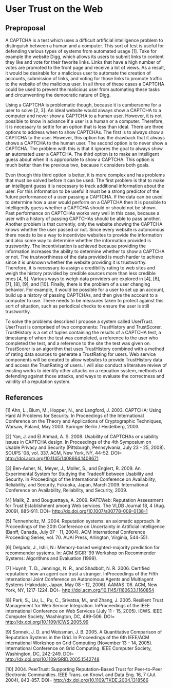 # User Trust on the Web

## Preproposal
A CAPTCHA is a test which uses a difficult artificial intelligence problem to distinguish between a human and a computer. This sort of test is useful for defending various types of systems from automated usage [1]. Take for example the website Digg, which allows its users to submit links to content they like and vote for their favorite links. Links that have a high number of votes are promoted to the front page and receive a lot of views. As a result, it would be desirable for a malicious user to automate the creation of accounts, submission of links, and voting for those links to promote traffic to the website of the malicious user. In all three of these cases a CAPTCHA could be used to prevent the malicious user from automating these tasks and circumventing the democratic nature of Digg.

Using a CAPTCHA is problematic though, because it is cumbersome for a user to solve [2, 3]. An ideal website would always show a CAPTCHA to a computer and never show a CAPTCHA to a human user. However, it is not possible to know in advance if a user is a human or a computer. Therefore, it is necessary to settle for an option that is less than ideal. There are three options to address when to show CAPTCHAs. The first is to always show a CAPTCHA to the user. However, this option has the drawback that it always shows a CAPTCHA to the human user. The second option is to never show a CAPTCHA. The problem with this is that it ignores the goal to always show an automated user a CAPTCHA. The third option is to make an intelligent guess about when it is appropriate to show a CAPTCHA. This option is much better than the previous two, because it considers both goals.

Even though this third option is better, it is more complex and has problems that must be solved before it can be used. The first problem is that to make an intelligent guess it is necessary to track additional information about the user. For this information to be useful it must be a strong predictor of the future performance of a user passing a CAPTCHA. If the data can be used to determine how a user would perform on a CAPTCHA then it is possible to intelligently guess whether a CAPTCHA should or should not be shown. Past performance on CAPTCHAs works very well in this case, because a user with a history of passing CAPTCHAs should be able to pass another. Another problem is that currently, only the website showing the CAPTCHA knows whether the user passed or not. Since every website is autonomous there needs to be a way to incentivize websites to provide the information and also some way to determine whether the information provided is trustworthy. The incentivisation is achieved because providing the information increases the ability to determine whether to show a CAPTCHA or not. The trustworthiness of the data provided is much harder to achieve since it is unknown whether the website providing it is trustworthy. Therefore, it is necessary to assign a credibility rating to web sites and weigh the history provided by credible sources more than less credible ones [4, 5]. Various ways to weigh data providers are explored in [4], [6], [7], [8], [9], and [10]. Finally, there is the problem of a user changing behavior. For example, it would be possible for a user to set up an account, build up a history of passing CAPTCHAs, and then give the account to a computer to use. There needs to be measures taken to protect against this sort of situation, such as periodical checks to ensure the user is still trustworthy.

To solve the problems described I propose a system called UserTrust. UserTrust is comprised of two components: TrustHistory and TrustScorer. TrustHistory is a set of tuples containing the results of a CAPTCHA test, a timestamp of when the test was completed, a reference to the user who completed the test, and a reference to the site the test was given on. TrustScorer is an algorithm that uses TrustHistory combined with a method of rating data sources to generate a TrustRating for users. Web service components will be created to allow websites to provide TrustHistory data and access the TrustRating of users. I will also conduct a literature review of existing works to identify other attacks on a repuation system, methods of defending against those attacks, and ways to evaluate the correctness and validity of a reputation system.

## References
[1] Ahn, L., Blum, M., Hopper, N., and Langford, J. 2003. CAPTCHA: Using Hard AI Problems for Security. In Proceedings of the International Conference on the Theory and Applications of Cryptographic Techniques, Warsaw, Poland, May 2003. Springer Berlin / Heidelberg, 2003.

[2] Yan, J. and El Ahmad, A. S. 2008. Usability of CAPTCHAs or usability issues in CAPTCHA design. In Proceedings of the 4th Symposium on Usable Privacy and Security (Pittsburgh, Pennsylvania, July 23 - 25, 2008). SOUPS '08, vol. 337. ACM, New York, NY, 44-52. DOI= http://doi.acm.org/10.1145/1408664.1408671

[3] Ben-Asher, N., Meyer, J., Moller, S., and Englert, R. 2009. An Experimental System for Studying the Tradeoff  between Usability and Security. In Proceedings of the International Conference on Availability, Reliability, and Security, Fukuoka, Japan, March 2009. International Conference on Availability, Reliability, and Security, 2009.

[4] Malik, Z. and Bouguettaya, A. 2009. RATEWeb: Reputation Assessment for Trust Establishment among Web services. The VLDB Journal 18, 4 (Aug. 2009), 885-911. DOI= http://dx.doi.org/10.1007/s00778-009-0138-1

[5] Tennenholtz, M. 2004. Reputation systems: an axiomatic approach. In Proceedings of the 20th Conference on Uncertainty in Artificial intelligence (Banff, Canada, July 07 - 11, 2004). ACM International Conference Proceeding Series, vol. 70. AUAI Press, Arlington, Virginia, 544-551.

[6] Delgado, J., Ishii, N.: Memory-based weighted-majority prediction for recommender systems. In: ACM SIGIR '99 Workshop on Recommender Systems: Algorithms and Evaluation (1999).

[7] Huynh, T. D., Jennings, N. R., and Shadbolt, N. R. 2006. Certified reputation: how an agent can trust a stranger. InProceedings of the Fifth international Joint Conference on Autonomous Agents and Multiagent Systems (Hakodate, Japan, May 08 - 12, 2006). AAMAS '06. ACM, New York, NY, 1217-1224. DOI= http://doi.acm.org/10.1145/1160633.1160854

[8] Park, S., Liu, L., Pu, C., Srivatsa, M., and Zhang, J. 2005. Resilient Trust Management for Web Service Integration. InProceedings of the IEEE international Conference on Web Services (July 11 - 15, 2005). ICWS. IEEE Computer Society, Washington, DC, 499-506. DOI= http://dx.doi.org/10.1109/ICWS.2005.99

[9] Sonnek, J. D. and Weissman, J. B. 2005. A Quantitative Comparison of Reputation Systems in the Grid. In Proceedings of the 6th IEEE/ACM international Workshop on Grid Computing (November 13 - 14, 2005). International Conference on Grid Computing. IEEE Computer Society, Washington, DC, 242-249. DOI= http://dx.doi.org/10.1109/GRID.2005.1542748

[10] 2004. PeerTrust: Supporting Reputation-Based Trust for Peer-to-Peer Electronic Communities. IEEE Trans. on Knowl. and Data Eng. 16, 7 (Jul. 2004), 843-857. DOI= http://dx.doi.org/10.1109/TKDE.2004.1318566